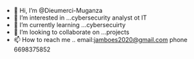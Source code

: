 - 👋 Hi, I’m @Dieumerci-Muganza
- 👀 I’m interested in ...cybersecurity analyst ot IT
- 🌱 I’m currently learning ...cybersecuirty 
- 💞️ I’m looking to collaborate on ...projects 
- 📫 How to reach me .. email:jamboes2020@gmail.com phone 6698375852

<!---
Dieumerci-Muganza/Dieumerci-Muganza is a ✨ special ✨ repository because its `README.md` (this file) appears on your GitHub profile.
You can click the Preview link to take a look at your changes.
--->
